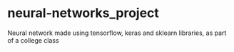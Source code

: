 # neural-networks_project
Neural network made using tensorflow, keras and sklearn libraries, as part of a college class
